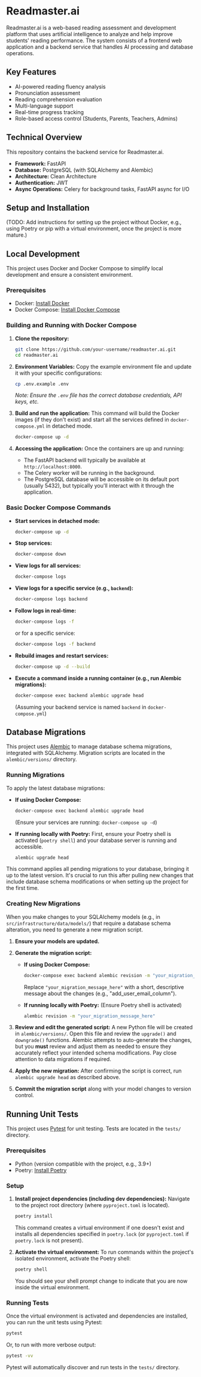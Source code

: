 # Readmaster.ai

Readmaster.ai is a web-based reading assessment and development platform that uses artificial intelligence to analyze and help improve students' reading performance. The system consists of a frontend web application and a backend service that handles AI processing and database operations.

## Key Features
* AI-powered reading fluency analysis
* Pronunciation assessment
* Reading comprehension evaluation
* Multi-language support
* Real-time progress tracking
* Role-based access control (Students, Parents, Teachers, Admins)

## Technical Overview
This repository contains the backend service for Readmaster.ai.
- **Framework:** FastAPI
- **Database:** PostgreSQL (with SQLAlchemy and Alembic)
- **Architecture:** Clean Architecture
- **Authentication:** JWT
- **Async Operations:** Celery for background tasks, FastAPI async for I/O

## Setup and Installation

(TODO: Add instructions for setting up the project without Docker, e.g., using Poetry or pip with a virtual environment, once the project is more mature.)

## Local Development

This project uses Docker and Docker Compose to simplify local development and ensure a consistent environment.

### Prerequisites

* Docker: [Install Docker](https://docs.docker.com/get-docker/)
* Docker Compose: [Install Docker Compose](https://docs.docker.com/compose/install/)

### Building and Running with Docker Compose

1.  **Clone the repository:**
    ```bash
    git clone https://github.com/your-username/readmaster.ai.git
    cd readmaster.ai
    ```

2.  **Environment Variables:**
    Copy the example environment file and update it with your specific configurations:
    ```bash
    cp .env.example .env
    ```
    *Note: Ensure the `.env` file has the correct database credentials, API keys, etc.*

3.  **Build and run the application:**
    This command will build the Docker images (if they don't exist) and start all the services defined in `docker-compose.yml` in detached mode.
    ```bash
    docker-compose up -d
    ```

4.  **Accessing the application:**
    Once the containers are up and running:
    *   The FastAPI backend will typically be available at `http://localhost:8000`.
    *   The Celery worker will be running in the background.
    *   The PostgreSQL database will be accessible on its default port (usually 5432), but typically you'll interact with it through the application.

### Basic Docker Compose Commands

*   **Start services in detached mode:**
    ```bash
    docker-compose up -d
    ```

*   **Stop services:**
    ```bash
    docker-compose down
    ```

*   **View logs for all services:**
    ```bash
    docker-compose logs
    ```

*   **View logs for a specific service (e.g., `backend`):**
    ```bash
    docker-compose logs backend
    ```

*   **Follow logs in real-time:**
    ```bash
    docker-compose logs -f
    ```
    or for a specific service:
    ```bash
    docker-compose logs -f backend
    ```

*   **Rebuild images and restart services:**
    ```bash
    docker-compose up -d --build
    ```

*   **Execute a command inside a running container (e.g., run Alembic migrations):**
    ```bash
    docker-compose exec backend alembic upgrade head
    ```
    (Assuming your backend service is named `backend` in `docker-compose.yml`)

## Database Migrations

This project uses [Alembic](https://alembic.sqlalchemy.org/) to manage database schema migrations, integrated with SQLAlchemy. Migration scripts are located in the `alembic/versions/` directory.

### Running Migrations

To apply the latest database migrations:

*   **If using Docker Compose:**
    ```bash
    docker-compose exec backend alembic upgrade head
    ```
    (Ensure your services are running: `docker-compose up -d`)

*   **If running locally with Poetry:**
    First, ensure your Poetry shell is activated (`poetry shell`) and your database server is running and accessible.
    ```bash
    alembic upgrade head
    ```

This command applies all pending migrations to your database, bringing it up to the latest version. It's crucial to run this after pulling new changes that include database schema modifications or when setting up the project for the first time.

### Creating New Migrations

When you make changes to your SQLAlchemy models (e.g., in `src/infrastructure/data/models/`) that require a database schema alteration, you need to generate a new migration script.

1.  **Ensure your models are updated.**

2.  **Generate the migration script:**
    *   **If using Docker Compose:**
        ```bash
        docker-compose exec backend alembic revision -m "your_migration_message_here"
        ```
        Replace `"your_migration_message_here"` with a short, descriptive message about the changes (e.g., "add_user_email_column").

    *   **If running locally with Poetry:**
        (Ensure Poetry shell is activated)
        ```bash
        alembic revision -m "your_migration_message_here"
        ```

3.  **Review and edit the generated script:**
    A new Python file will be created in `alembic/versions/`. Open this file and review the `upgrade()` and `downgrade()` functions. Alembic attempts to auto-generate the changes, but you **must** review and adjust them as needed to ensure they accurately reflect your intended schema modifications. Pay close attention to data migrations if required.

4.  **Apply the new migration:**
    After confirming the script is correct, run `alembic upgrade head` as described above.

5.  **Commit the migration script** along with your model changes to version control.

## Running Unit Tests

This project uses [Pytest](https://pytest.org/) for unit testing. Tests are located in the `tests/` directory.

### Prerequisites

*   Python (version compatible with the project, e.g., 3.9+)
*   Poetry: [Install Poetry](https://python-poetry.org/docs/#installation)

### Setup

1.  **Install project dependencies (including dev dependencies):**
    Navigate to the project root directory (where `pyproject.toml` is located).
    ```bash
    poetry install
    ```
    This command creates a virtual environment if one doesn't exist and installs all dependencies specified in `poetry.lock` (or `pyproject.toml` if `poetry.lock` is not present).

2.  **Activate the virtual environment:**
    To run commands within the project's isolated environment, activate the Poetry shell:
    ```bash
    poetry shell
    ```
    You should see your shell prompt change to indicate that you are now inside the virtual environment.

### Running Tests

Once the virtual environment is activated and dependencies are installed, you can run the unit tests using Pytest:

```bash
pytest
```
Or, to run with more verbose output:
```bash
pytest -vv
```

Pytest will automatically discover and run tests in the `tests/` directory.